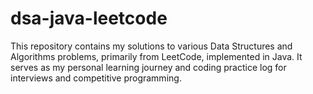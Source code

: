 # dsa-java-leetcode
This repository contains my solutions to various Data Structures and Algorithms problems, primarily from LeetCode, implemented in Java. It serves as my personal learning journey and coding practice log for interviews and competitive programming.
